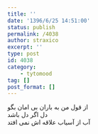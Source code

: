 ```yaml
---
title: ''
date: '1396/6/25 14:51:00'
status: publish
permalink: /4038
author: straxico
excerpt: ''
type: post
id: 4038
category:
    - tytomood
tag: []
post_format: []
---
```

از قول من به باران بی امان بگو  
دل اگر دل باشد  
آب از آسیاب علاقه اش نمی افتد